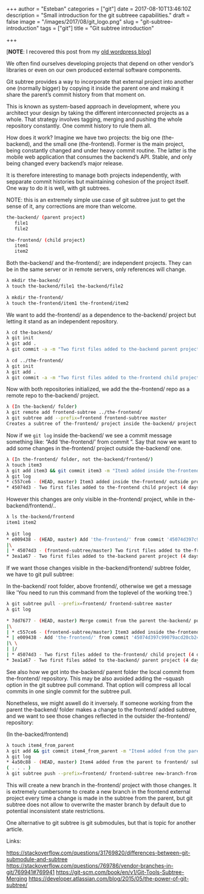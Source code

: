 +++
author = "Esteban"
categories = ["git"]
date = 2017-08-10T13:46:10Z
description = "Small introduction for the git subtreee capabilities."
draft = false
image = "/images/2017/08/git_logo.png"
slug = "git-subtree-introduction"
tags = ["git"]
title = "Git subtree introduction"

+++


[**NOTE**: I recovered this post from my [old wordpress blog](https://deixapaso.wordpress.com/)]

We often find ourselves developing projects that depend on other vendor’s libraries or even on our own produced external software components.

Git subtree provides a way to incorporate that external project into another one (normally bigger) by copying it inside the parent one and making it share the parent’s commit history from that moment on.

This is known as system-based approach in development, where you architect your design by taking the different interconnected projects as a whole. That strategy involves tagging, merging and pushing the whole repository constantly. One commit history to rule them all.

How does it work? Imagine we have two projects: the big one (the-backend), and the small one (the-frontend). Former is the main project, being constantly changed and under heavy commit routine. The latter is the mobile web application that consumes the backend’s API. Stable, and only being changed every backend’s major release.

It is therefore interesting to manage both projects independently, with sepparate commit histories but maintaining cohesion of the project itself. One way to do it is well, with git subtrees.

NOTE: this is an extremely simple use case of git subtree just to get the sense of it, any corrections are more than welcome.

```sh
the-backend/ (parent project)
   file1
   file2
 
the-frontend/ (child project)
   item1
   item2
```

Both the-backend/ and the-frontend/; are independent projects. They can be in the same server or in remote servers, only references will change.

```sh
λ mkdir the-backend/
λ touch the-backend/file1 the-backend/file2
 
λ mkdir the-frontend/
λ touch the-frontend/item1 the-frontend/item2
```

We want to add the-frontend/ as a dependence to the-backend/ project but letting it stand as an independent repository.

```sh
λ cd the-backend/
λ git init
λ git add .
λ git commit -a -m "Two first files added to the-backend parent project "
 
λ cd ../the-frontend/
λ git init
λ git add .
λ git commit -a -m "Two first files added to the-frontend child project"
```

Now with both repositories initialized, we add the the-frontend/ repo as a remote repo to the-backend/ project.

```sh
λ (In the-backend/ folder)
λ git remote add frontend-subtree ../the-frontend/
λ git subtree add --prefix=frontend frontend-subtree master
Creates a subtree of the-frontend/ project inside the-backend/ project under the prefix specified (prefix obligatory)
```


Now if we `git log` inside the-backend/ we see a commit message something like: “Add ‘the-frontend/’ from commit <commit>”.
Say that now we want to add some changes in the-frontend/ project outside the-backend/ one.

```sh
λ (In the-frontend/ folder, not the-backend/frontend/)
λ touch item3
λ git add item3 && git commit item3 -m "Item3 added inside the-frontend/ outside project."
λ git log
* c557ce6 - (HEAD, master) Item3 added inside the-frontend/ outside project. (4 seconds ago) <Esteban>
* 45074d3 - Two first files added to the-frontend child project (4 days ago) <Esteban>
```

However this changes are only visible in the-frontend/ project, while in the-backend/frontend/..

```sh
λ ls the-backend/frontend
item1 item2
 
λ git log
* e009438 - (HEAD, master) Add 'the-frontend/' from commit '45074d397c99079acd20cb24e9d8b8830afcf802' (4 days ago) <Esteban>
|\
| * 45074d3 - (frontend-subtree/master) Two first files added to the-frontend child project (4 days ago) <Esteban>
* 3ea1a67 - Two first files added to the-backend parent project (4 days ago) <Esteban>
```

If we want those changes visible in the-backend/frontend/ subtree folder, we have to git pull subtree:

In the-backend/ root folder, above frontend/, otherwise we get a message like 'You need to run this command from the toplevel of the working tree.')

```sh
λ git subtree pull --prefix=frontend/ frontend-subtree master
λ git log
 
* 7dd7677 - (HEAD, master) Merge commit from the parent the-backend/ pulling changes from the the-frontend/ subtree (28 seconds ago) <Esteban>
|\
| * c557ce6 - (frontend-subtree/master) Item3 added inside the-frontend/ outside project. (6 minutes ago) <Esteban>
* | e009438 - Add 'the-frontend/' from commit '45074d397c99079acd20cb24e9d8b8830afcf802' (4 days ago) <Esteban>
|\ \
| |/
| * 45074d3 - Two first files added to the-frontend/ child project (4 days ago) <Esteban>
* 3ea1a67 - Two first files added to the-backend/ parent project (4 days ago) <Esteban>
```

See also how we got into the-backend/ parent folder the local commit from the-frontend/ repository. This may be also avoided adding the –squash option in the git subtree pull command. That option will compress all local commits in one single commit for the subtree pull.

Nonetheless, we might aswell do it inversely. If someone working from the parent the-backend/ folder makes a change to the frontend/ added subtree, and we want to see those changes reflected in the outsider the-frontend/ repository:

(In the-backed/frontend)

```sh
λ touch item4_from_parent
λ git add && git commit item4_from_parent -m "Item4 added from the parent to frontend/ subtree folder"
λ git log
* 4a50c88 - (HEAD, master) Item4 added from the parent to frontend/ subtree folder (9 seconds ago)
( . . . )
λ git subtree push --prefix=frontend/ frontend-subtree new-branch-from-master
```


This will create a new branch in the-frontend/ project with those changes. It is extremely cumbersome to create a new branch in the frontend external project every time a change is made in the subtree from the parent, but git subtree does not allow to overwrite the master branch by default due to potential inconsistent state restrictions.

One alternative to git subtree is git submodules,  but that is topic for another article.

Links:

https://stackoverflow.com/questions/31769820/differences-between-git-submodule-and-subtree
https://stackoverflow.com/questions/769786/vendor-branches-in-git/769941#769941
https://git-scm.com/book/en/v1/Git-Tools-Subtree-Merging
https://developer.atlassian.com/blog/2015/05/the-power-of-git-subtree/


